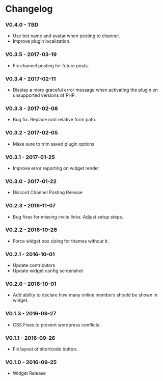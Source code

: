 # Changelog

### V0.4.0 - TBD
* Use bot name and avatar when posting to channel.
* Improve plugin localization.

### V0.3.5 - 2017-03-19
* Fix channel posting for future posts.

### V0.3.4 - 2017-02-11
* Display a more graceful error message when activating the plugin on unsupported versions of PHP.

### V0.3.3 - 2017-02-08
* Bug fix. Replace root relative form path.

### V0.3.2 - 2017-02-05
* Make sure to trim saved plugin options

### V0.3.1 - 2017-01-25
* Improve error reporting on widget render

### V0.3.0 - 2017-01-22
* Discord Channel Posting Release

### V0.2.3 - 2016-11-07
* Bug fixes for missing invite links. Adjust setup steps.

### V0.2.2 - 2016-10-26
* Force widget box sizing for themes without it.

### V0.2.1 - 2016-10-01
* Update contributors
* Update widget config screenshot

### V0.2.0 - 2016-10-01
* Add ability to declare how many online members should be shown in widget.

### V0.1.3 - 2016-09-27
* CSS Fixes to prevent wordpress conflicts.

### V0.1.1 - 2016-09-26
* Fix layout of shortcode button.

### V0.1.0 - 2016-09-25
* Widget Release
